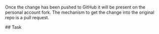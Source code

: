 Once the change has been pushed to GitHub it will be present on the personal account fork. The mechanism to get the change into the original repo is a pull request.

## Task



